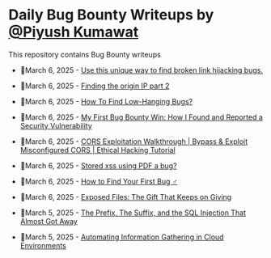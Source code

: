 # Daily Bug Bounty Writeups by [@Piyush Kumawat](https://twitter.com/piyush_supiy) 
This repository contains Bug Bounty writeups

<!-- BLOG-POST-LIST:START -->
 - 💯March 6, 2025 - [Use this unique way to find broken link hijacking bugs.](https://infosecwriteups.com/use-this-unique-way-to-find-broken-link-hijacking-bugs-3081878839d4?source=rss------bug_bounty-5) 

 - 💯March 6, 2025 - [Finding the origin IP part 2](https://infosecwriteups.com/finding-the-origin-ip-part-2-c96d7488c40e?source=rss------bug_bounty-5) 

 - 💯March 6, 2025 - [How To Find Low-Hanging Bugs?](https://cybersecuritywriteups.com/how-to-find-low-hanging-bugs-6e8b3eb8b3ca?source=rss------bug_bounty-5) 

 - 💯March 6, 2025 - [My First Bug Bounty Win: How I Found and Reported a Security Vulnerability](https://heinhtetagg.medium.com/my-first-bug-bounty-win-how-i-found-and-reported-a-security-vulnerability-c41fdfd717c2?source=rss------bug_bounty-5) 

 - 💯March 6, 2025 - [CORS Exploitation Walkthrough | Bypass &amp; Exploit Misconfigured CORS | Ethical Hacking Tutorial](https://medium.com/@spector-sec/cors-exploitation-walkthrough-bypass-exploit-misconfigured-cors-ethical-hacking-tutorial-db15994788d3?source=rss------bug_bounty-5) 

 - 💯March 6, 2025 - [Stored xss using PDF  a bug?](https://medium.com/@dsmodi484/stored-xss-using-pdf-a-bug-0690125015bb?source=rss------bug_bounty-5) 

 - 💯March 6, 2025 - [How to Find Your First Bug ️‍♂️](https://medium.com/@vipulsonule71/how-to-find-your-first-bug-%EF%B8%8F-%EF%B8%8F-d6a0b0ef40b3?source=rss------bug_bounty-5) 

 - 💯March 6, 2025 - [Exposed Files: The Gift That Keeps on Giving](https://medium.com/@mahad.ahmed0x1/exposed-files-the-gift-that-keeps-on-giving-d0394df80f12?source=rss------bug_bounty-5) 

 - 💯March 5, 2025 - [The Prefix, The Suffix, and the SQL Injection That Almost Got Away](https://clarkvoss.medium.com/the-prefix-the-suffix-and-the-sql-injection-that-almost-got-away-b76376cb74e1?source=rss------bug_bounty-5) 

 - 💯March 5, 2025 - [Automating Information Gathering in Cloud Environments](https://cyberw1ng.medium.com/automating-information-gathering-in-cloud-environments-ee1e56a4f6bd?source=rss------bug_bounty-5) 
<!-- BLOG-POST-LIST:END -->
